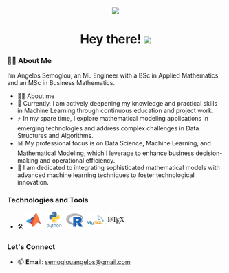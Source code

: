 <div id="header" align="center">
  <img src="https://media.giphy.com/media/dWesBcTLavkZuG35MI/giphy.gif" width="370"/> 
</div>

<h1>
  <div align="center">Hey there!
    <img src="https://media.giphy.com/media/hvRJCLFzcasrR4ia7z/giphy.gif" width="30px"/>
  </h1>

### :man_technologist: About Me 

I’m Angelos Semoglou, an ML Engineer with a BSc in Applied Mathematics and an MSc in Business Mathematics.

- :man_student: About me
- 🌱 Currently, I am actively deepening my knowledge and practical skills in Machine Learning through continuous education and project work.
- ⚡ In my spare time, I explore mathematical modeling applications in emerging technologies and address complex challenges in Data Structures and Algorithms.
- 📊 My professional focus is on Data Science, Machine Learning, and Mathematical Modeling, which I leverage to enhance business decision-making and operational efficiency.
- 🔬 I am dedicated to integrating sophisticated mathematical models with advanced machine learning techniques to foster technological innovation.

### Technologies and Tools
- :hammer_and_wrench: 
  <img src="https://github.com/devicons/devicon/blob/master/icons/matlab/matlab-original.svg" title="Matlab" alt="Matlab" width="40" height="40"/>&nbsp;
  <img src="https://github.com/devicons/devicon/blob/master/icons/python/python-original-wordmark.svg" title="Python" alt="Python" width="40" height="40"/>&nbsp;
  <img src="https://github.com/devicons/devicon/blob/master/icons/r/r-original.svg" title="R" alt="R" width="40" height="40"/>&nbsp;
  <img src="https://github.com/devicons/devicon/blob/master/icons/mysql/mysql-original-wordmark.svg" title="MySQL" alt="MySQL" width="40" height="40"/>&nbsp;
  <img src="https://github.com/devicons/devicon/blob/master/icons/latex/latex-original.svg" title="Latex" alt="Latex" width="40" height="40"/>&nbsp;

### Let's Connect
- 📫 **Email**: [semoglouangelos@gmail.com](mailto:semoglouangelos@gmail.com)

</div>
